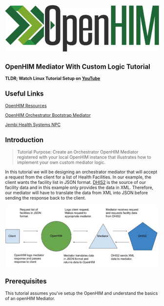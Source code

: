 # ![Open Health Information Exchange Mediator Logo](images/openhimLogoGreen.svg)

## **OpenHIM Mediator With Custom Logic Tutorial**

**TLDR; Watch Linux Tutorial Setup on [YouTube](https://www.youtube.com/watch?v=)**

## Useful Links

[OpenHIM Resources](http://openhim.org/)

[OpenHIM Orchestrator Bootstrap Mediator](https://github.com/jembi/openhim-mediator-bootstrap-orchestrator)

[Jembi Health Systems NPC](https://www.jembi.org/)

## Introduction

> Tutorial Purpose: Create an Orchestrator OpenHIM Mediator registered with your local OpenHIM instance that illustrates how to implement your own custom mediator logic.

In this tutorial we will be designing an orchestrator mediator that will accept a request from the client for a list of Health Facilities. In our example, the client wants the facility list in JSON format. [DHIS2](https://docs.dhis2.org/2.28/en/user/html/ch02s02.html) is the source of our facility data and in this example only provides the data in XML. Therefore, our mediator will have to translate the data from XML into JSON before sending the response back to the client.

![Mediator Diagram](images/mediatorDiagram.jpg)

## Prerequisites

This tutorial assumes you've setup the OpenHIM and understand the basics of an openHIM Mediator.
